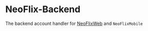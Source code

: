 # NeoFlix-Backend

The backend account handler for [NeoFlixWeb](https://github.com/NeoSahadeo/NeoFlixWeb)
and `NeoFlixMobile`
